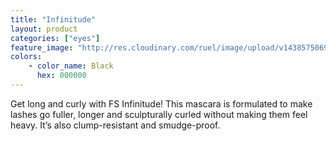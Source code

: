 ```yaml
---
title: "Infinitude"
layout: product
categories: ["eyes"]
feature_image: "http://res.cloudinary.com/ruel/image/upload/v1438575069/fs/Infinitude_P1016129.jpg"
colors:
    - color_name: Black
      hex: 000000
---
```

Get long and curly with FS Infinitude! This mascara is formulated to make lashes go fuller, longer and sculpturally curled without making them feel heavy. It’s also clump-resistant and smudge-proof.